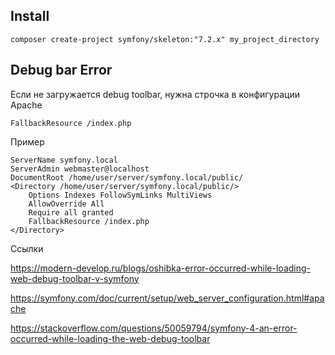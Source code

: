 ## Install

    composer create-project symfony/skeleton:"7.2.x" my_project_directory


## Debug bar Error

Если не загружается debug toolbar, нужна строчка в конфигурации Apache

    FallbackResource /index.php

Пример

    ServerName symfony.local
    ServerAdmin webmaster@localhost
    DocumentRoot /home/user/server/symfony.local/public/
    <Directory /home/user/server/symfony.local/public/>
        Options Indexes FollowSymLinks MultiViews
        AllowOverride All
        Require all granted
        FallbackResource /index.php
    </Directory>

Ссылки

https://modern-develop.ru/blogs/oshibka-error-occurred-while-loading-web-debug-toolbar-v-symfony

https://symfony.com/doc/current/setup/web_server_configuration.html#apache

https://stackoverflow.com/questions/50059794/symfony-4-an-error-occurred-while-loading-the-web-debug-toolbar

##
